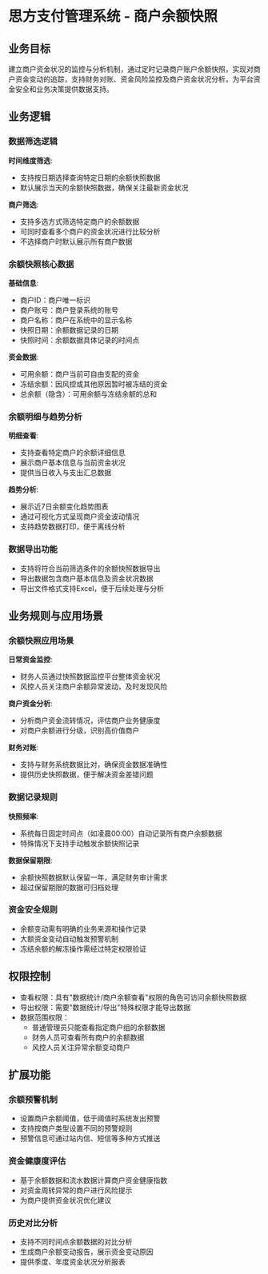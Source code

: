 # 思方支付管理系统 - 商户余额快照

## 业务目标

建立商户资金状况的监控与分析机制，通过定时记录商户账户余额快照，实现对商户资金变动的追踪，支持财务对账、资金风险监控及商户资金状况分析，为平台资金安全和业务决策提供数据支持。

## 业务逻辑

### 数据筛选逻辑

**时间维度筛选**:
- 支持按日期选择查询特定日期的余额快照数据
- 默认展示当天的余额快照数据，确保关注最新资金状况

**商户筛选**:
- 支持多选方式筛选特定商户的余额数据
- 可同时查看多个商户的资金状况进行比较分析
- 不选择商户时默认展示所有商户数据

### 余额快照核心数据

**基础信息**:
- 商户ID：商户唯一标识
- 商户账号：商户登录系统的账号
- 商户名称：商户在系统中的显示名称
- 快照日期：余额数据记录的日期
- 快照时间：余额数据具体记录的时间点

**资金数据**:
- 可用余额：商户当前可自由支配的资金
- 冻结余额：因风控或其他原因暂时被冻结的资金
- 总余额（隐含）：可用余额与冻结余额的总和

### 余额明细与趋势分析

**明细查看**:
- 支持查看特定商户的余额详细信息
- 展示商户基本信息与当前资金状况
- 提供当日收入与支出汇总数据

**趋势分析**:
- 展示近7日余额变化趋势图表
- 通过可视化方式呈现商户资金波动情况
- 支持趋势数据打印，便于离线分析

### 数据导出功能

- 支持将符合当前筛选条件的余额快照数据导出
- 导出数据包含商户基本信息及资金状况数据
- 导出文件格式支持Excel，便于后续处理与分析

## 业务规则与应用场景

### 余额快照应用场景

**日常资金监控**:
- 财务人员通过快照数据监控平台整体资金状况
- 风控人员关注商户余额异常波动，及时发现风险

**商户资金分析**:
- 分析商户资金流转情况，评估商户业务健康度
- 对商户余额进行分级，识别高价值商户

**财务对账**:
- 支持与财务系统数据比对，确保资金数据准确性
- 提供历史快照数据，便于解决资金差错问题

### 数据记录规则

**快照频率**:
- 系统每日固定时间点（如凌晨00:00）自动记录所有商户余额数据
- 特殊情况下支持手动触发余额快照记录

**数据保留期限**:
- 余额快照数据默认保留一年，满足财务审计需求
- 超过保留期限的数据可归档处理

### 资金安全规则

- 余额变动需有明确的业务来源和操作记录
- 大额资金变动自动触发预警机制
- 冻结余额的解冻操作需经过特定权限验证

## 权限控制

- 查看权限：具有"数据统计/商户余额查看"权限的角色可访问余额快照数据
- 导出权限：需要"数据统计/导出"特殊权限才能导出数据
- 数据范围权限：
  - 普通管理员只能查看指定商户组的余额数据
  - 财务人员可查看所有商户的余额数据
  - 风控人员关注异常余额变动商户

## 扩展功能

### 余额预警机制

- 设置商户余额阈值，低于阈值时系统发出预警
- 支持按商户类型设置不同的预警规则
- 预警信息可通过站内信、短信等多种方式推送

### 资金健康度评估

- 基于余额数据和流水数据计算商户资金健康指数
- 对资金周转异常的商户进行风险提示
- 为商户提供资金状况优化建议

### 历史对比分析

- 支持不同时间点余额数据的对比分析
- 生成商户余额变动报告，展示资金变动原因
- 提供季度、年度资金状况分析报表 